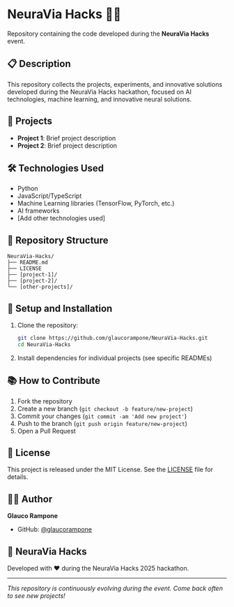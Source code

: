 # NeuraVia Hacks 🧠💡

Repository containing the code developed during the **NeuraVia Hacks** event.

## 📋 Description

This repository collects the projects, experiments, and innovative solutions developed during the NeuraVia Hacks hackathon, focused on AI technologies, machine learning, and innovative neural solutions.

## 🚀 Projects

<!-- Add your projects here as you develop them -->
- **Project 1**: Brief project description
- **Project 2**: Brief project description

## 🛠️ Technologies Used

- Python
- JavaScript/TypeScript
- Machine Learning libraries (TensorFlow, PyTorch, etc.)
- AI frameworks
- [Add other technologies used]

## 📁 Repository Structure

```
NeuraVia-Hacks/
├── README.md
├── LICENSE
├── [project-1]/
├── [project-2]/
└── [other-projects]/
```

## 🔧 Setup and Installation

1. Clone the repository:
   ```bash
   git clone https://github.com/glaucorampone/NeuraVia-Hacks.git
   cd NeuraVia-Hacks
   ```

2. Install dependencies for individual projects (see specific READMEs)

## 📚 How to Contribute

1. Fork the repository
2. Create a new branch (`git checkout -b feature/new-project`)
3. Commit your changes (`git commit -am 'Add new project'`)
4. Push to the branch (`git push origin feature/new-project`)
5. Open a Pull Request

## 📄 License

This project is released under the MIT License. See the [LICENSE](LICENSE) file for details.

## 👨‍💻 Author

**Glauco Rampone**
- GitHub: [@glaucorampone](https://github.com/glaucorampone)

## 🎯 NeuraVia Hacks

Developed with ❤️ during the NeuraVia Hacks 2025 hackathon.

---

*This repository is continuously evolving during the event. Come back often to see new projects!*
